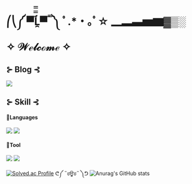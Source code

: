 

# ⎛⎝༼ ▀̿̿Ĺ̯̿̿▀̿ ̿ ༽ ﾟ.*・｡ﾟ☆ ▁▂▃▅▆▓▒░  ✧ 𝒲ℯ𝓁𝒸ℴ𝓂ℯ ✧



## ⊱ Blog ⊰
<p>
 <a href="https://luz315.tistory.com/" target="_blank"><img src="https://img.shields.io/badge/Tistory-DD0B78?style=for-the-badge&logo=Tistory&logoColor=white"/></a>
</p>


## ⊱ Skill ⊰
#### 🥕Languages
<p>
  <img src="https://img.shields.io/badge/Java-007396.svg?&style=for-the-badge&logo=Java&logoColor=white"> 
  <img src="https://img.shields.io/badge/spring-6DB33F?style=for-the-badge&logo=spring&logoColor=white"> 
</p>

#### 🥕Tool
<p>
  <img src="https://img.shields.io/badge/Eclipse%20IDE-2C2255.svg?&style=for-the-badge&logo=Eclipse%20IDE&logoColor=white">
  <img src="https://img.shields.io/badge/Intellijidea-000000?&style=for-the-badge&logo=Intellijidea&logoColor=white">
</p> 


  [![Solved.ac Profile](http://mazassumnida.wtf/api/v2/generate_badge?boj=hermosa65)](https://solved.ac/hermosa65/) ᕦ༼ ˵ಠਊಠ˵ ༽ᕤ
   ![Anurag's GitHub stats](https://github-readme-stats.vercel.app/api?username=luz315&theme=dark&show_icons=material-palenight)
